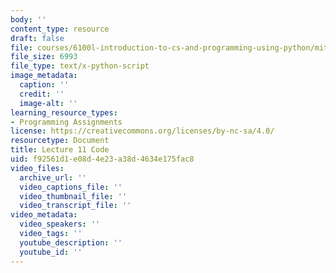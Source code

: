 ```yaml
---
body: ''
content_type: resource
draft: false
file: courses/6100l-introduction-to-cs-and-programming-using-python/mit6_100l_f22_lec11_code.py
file_size: 6993
file_type: text/x-python-script
image_metadata:
  caption: ''
  credit: ''
  image-alt: ''
learning_resource_types:
- Programming Assignments
license: https://creativecommons.org/licenses/by-nc-sa/4.0/
resourcetype: Document
title: Lecture 11 Code
uid: f92561d1-e08d-4e23-a38d-4634e175fac8
video_files:
  archive_url: ''
  video_captions_file: ''
  video_thumbnail_file: ''
  video_transcript_file: ''
video_metadata:
  video_speakers: ''
  video_tags: ''
  youtube_description: ''
  youtube_id: ''
---
```

